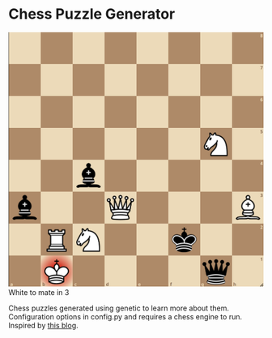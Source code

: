 # Chess Puzzle Generator
![chess puzzle. while to mate in 3](./sample-game.png "Logo Title Text 1") White to mate in 3


Chess puzzles generated using genetic to learn more about them. Configuration options in config.py and requires a chess engine to run. Inspired by [this blog](https://www.propelauth.com/post/generating-chess-puzzles-with-genetic-algorithms "Blog").